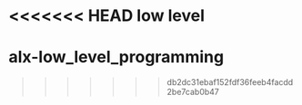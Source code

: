 <<<<<<< HEAD
low level
=======
# alx-low_level_programming
>>>>>>> db2dc31ebaf152fdf36feeb4facdd2be7cab0b47
